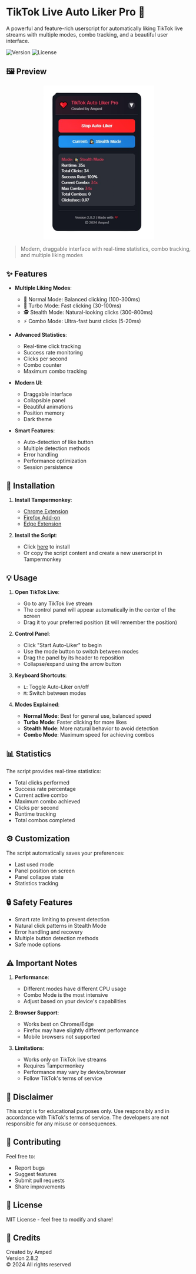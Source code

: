 # TikTok Live Auto Liker Pro 🚀

A powerful and feature-rich userscript for automatically liking TikTok live streams with multiple modes, combo tracking, and a beautiful user interface.

![Version](https://img.shields.io/badge/version-2.8.2-blue)
![License](https://img.shields.io/badge/license-MIT-green)

## 🖼️ Preview

<p align="center">
  <img src="preview.png" alt="TikTok Live Auto Liker Pro Interface" width="300">
</p>

> Modern, draggable interface with real-time statistics, combo tracking, and multiple liking modes

## ✨ Features

- **Multiple Liking Modes**:
  - 🔄 Normal Mode: Balanced clicking (100-300ms)
  - 🚀 Turbo Mode: Fast clicking (30-100ms)
  - 🕵️ Stealth Mode: Natural-looking clicks (300-800ms)
  - ⚡ Combo Mode: Ultra-fast burst clicks (5-20ms)

- **Advanced Statistics**:
  - Real-time click tracking
  - Success rate monitoring
  - Clicks per second
  - Combo counter
  - Maximum combo tracking

- **Modern UI**:
  - Draggable interface
  - Collapsible panel
  - Beautiful animations
  - Position memory
  - Dark theme

- **Smart Features**:
  - Auto-detection of like button
  - Multiple detection methods
  - Error handling
  - Performance optimization
  - Session persistence

## 🚀 Installation

1. **Install Tampermonkey**:
   - [Chrome Extension](https://chrome.google.com/webstore/detail/tampermonkey/dhdgffkkebhmkfjojejmpbldmpobfkfo)
   - [Firefox Add-on](https://addons.mozilla.org/en-US/firefox/addon/tampermonkey/)
   - [Edge Extension](https://microsoftedge.microsoft.com/addons/detail/tampermonkey/iikmkjmpaadaobahmlepeloendndfphd)

2. **Install the Script**:
   - Click [here](https://github.com/AmpedWasTaken/TikTok-Live-Liker/raw/refs/heads/main/tiktok_live_autoliker.user.js) to install
   - Or copy the script content and create a new userscript in Tampermonkey

## 💡 Usage

1. **Open TikTok Live**:
   - Go to any TikTok live stream
   - The control panel will appear automatically in the center of the screen
   - Drag it to your preferred position (it will remember the position)

2. **Control Panel**:
   - Click "Start Auto-Liker" to begin
   - Use the mode button to switch between modes
   - Drag the panel by its header to reposition
   - Collapse/expand using the arrow button

3. **Keyboard Shortcuts**:
   - `L`: Toggle Auto-Liker on/off
   - `M`: Switch between modes

4. **Modes Explained**:
   - **Normal Mode**: Best for general use, balanced speed
   - **Turbo Mode**: Faster clicking for more likes
   - **Stealth Mode**: More natural behavior to avoid detection
   - **Combo Mode**: Maximum speed for achieving combos

## 📊 Statistics

The script provides real-time statistics:
- Total clicks performed
- Success rate percentage
- Current active combo
- Maximum combo achieved
- Clicks per second
- Runtime tracking
- Total combos completed

## ⚙️ Customization

The script automatically saves your preferences:
- Last used mode
- Panel position on screen
- Panel collapse state
- Statistics tracking

## 🔒 Safety Features

- Smart rate limiting to prevent detection
- Natural click patterns in Stealth Mode
- Error handling and recovery
- Multiple button detection methods
- Safe mode options

## ⚠️ Important Notes

1. **Performance**:
   - Different modes have different CPU usage
   - Combo Mode is the most intensive
   - Adjust based on your device's capabilities

2. **Browser Support**:
   - Works best on Chrome/Edge
   - Firefox may have slightly different performance
   - Mobile browsers not supported

3. **Limitations**:
   - Works only on TikTok live streams
   - Requires Tampermonkey
   - Performance may vary by device/browser
   - Follow TikTok's terms of service

## 🚫 Disclaimer

This script is for educational purposes only. Use responsibly and in accordance with TikTok's terms of service. The developers are not responsible for any misuse or consequences.

## 🤝 Contributing

Feel free to:
- Report bugs
- Suggest features
- Submit pull requests
- Share improvements

## 📜 License

MIT License - feel free to modify and share!

## 🙏 Credits

Created by Amped  
Version 2.8.2  
© 2024 All rights reserved 